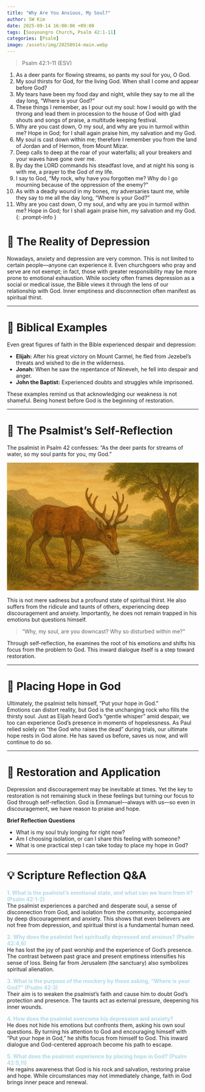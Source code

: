 ```yaml
---
title: "Why Are You Anxious, My Soul?"
author: SW Kim
date: 2025-09-14 16:00:00 +09:00
tags: [Sooyoungro Church, Psalm 42:1-11]
categories: [Psalm]
image: /assets/img/20250914-main.webp
---
```

> Psalm 42:1–11 (ESV)  
1. As a deer pants for flowing streams, so pants my soul for you, O God.  
2. My soul thirsts for God, for the living God. When shall I come and appear before God?  
3. My tears have been my food day and night, while they say to me all the day long, “Where is your God?”  
4. These things I remember, as I pour out my soul: how I would go with the throng and lead them in procession to the house of God with glad shouts and songs of praise, a multitude keeping festival.  
5. Why are you cast down, O my soul, and why are you in turmoil within me? Hope in God; for I shall again praise him, my salvation and my God.  
6. My soul is cast down within me; therefore I remember you from the land of Jordan and of Hermon, from Mount Mizar.  
7. Deep calls to deep at the roar of your waterfalls; all your breakers and your waves have gone over me.  
8. By day the LORD commands his steadfast love, and at night his song is with me, a prayer to the God of my life.  
9. I say to God, “My rock, why have you forgotten me? Why do I go mourning because of the oppression of the enemy?”  
10. As with a deadly wound in my bones, my adversaries taunt me, while they say to me all the day long, “Where is your God?”  
11. Why are you cast down, O my soul, and why are you in turmoil within me? Hope in God; for I shall again praise him, my salvation and my God.  
{: .prompt-info }


# 📖 The Reality of Depression

Nowadays, anxiety and depression are very common. This is not limited to certain people—anyone can experience it. Even churchgoers who pray and serve are not exempt; in fact, those with greater responsibility may be more prone to emotional exhaustion. While society often frames depression as a social or medical issue, the Bible views it through the lens of our relationship with God. Inner emptiness and disconnection often manifest as spiritual thirst.

---

# 📖 Biblical Examples

Even great figures of faith in the Bible experienced despair and depression:  
- **Elijah:** After his great victory on Mount Carmel, he fled from Jezebel’s threats and wished to die in the wilderness.  
- **Jonah:** When he saw the repentance of Nineveh, he fell into despair and anger.  
- **John the Baptist:** Experienced doubts and struggles while imprisoned.  

These examples remind us that acknowledging our weakness is not shameful. Being honest before God is the beginning of restoration.

---

# 📖 The Psalmist’s Self-Reflection

The psalmist in Psalm 42 confesses: “As the deer pants for streams of water, so my soul pants for you, my God.”  

![목마른 사슴](/assets/img/20250914-01-720.webp)

This is not mere sadness but a profound state of spiritual thirst. He also suffers from the ridicule and taunts of others, experiencing deep discouragement and anxiety. Importantly, he does not remain trapped in his emotions but questions himself.  

> “Why, my soul, are you downcast? Why so disturbed within me?”  

Through self-reflection, he examines the root of his emotions and shifts his focus from the problem to God. This inward dialogue itself is a step toward restoration.

---

# 📖 Placing Hope in God

Ultimately, the psalmist tells himself, “Put your hope in God.”  
Emotions can distort reality, but God is the unchanging rock who fills the thirsty soul. Just as Elijah heard God’s “gentle whisper” amid despair, we too can experience God’s presence in moments of hopelessness. As Paul relied solely on “the God who raises the dead” during trials, our ultimate hope rests in God alone. He has saved us before, saves us now, and will continue to do so.

---

# 📖 Restoration and Application

Depression and discouragement may be inevitable at times. Yet the key to restoration is not remaining stuck in these feelings but turning our focus to God through self-reflection. God is Emmanuel—always with us—so even in discouragement, we have reason to praise and hope.

**Brief Reflection Questions**
- What is my soul truly longing for right now?  
- Am I choosing isolation, or can I share this feeling with someone?  
- What is one practical step I can take today to place my hope in God?

---

# 💡 Scripture Reflection Q&A

**<span style="color:lightblue">1. What is the psalmist’s emotional state, and what can we learn from it? (Psalm 42:1-2)</span>**  
The psalmist experiences a parched and desperate soul, a sense of disconnection from God, and isolation from the community, accompanied by deep discouragement and anxiety. This shows that even believers are not free from depression, and spiritual thirst is a fundamental human need.

**<span style="color:lightblue">2. Why does the psalmist feel spiritually depressed and anxious? (Psalm 42:4,6)</span>**  
He has lost the joy of past worship and the experience of God’s presence. The contrast between past grace and present emptiness intensifies his sense of loss. Being far from Jerusalem (the sanctuary) also symbolizes spiritual alienation.

**<span style="color:lightblue">3. What is the purpose of the mockery by those asking, “Where is your God?” (Psalm 42:3)</span>**  
Their aim is to weaken the psalmist’s faith and cause him to doubt God’s protection and presence. The taunts act as external pressure, deepening his inner wounds.

**<span style="color:lightblue">4. How does the psalmist overcome his depression and anxiety?</span>**  
He does not hide his emotions but confronts them, asking his own soul questions. By turning his attention to God and encouraging himself with “Put your hope in God,” he shifts focus from himself to God. This inward dialogue and God-centered approach become his path to escape.

**<span style="color:lightblue">5. What does the psalmist experience by placing hope in God? (Psalm 42:5,11)</span>**  
He regains awareness that God is his rock and salvation, restoring praise and hope. While circumstances may not immediately change, faith in God brings inner peace and renewal.